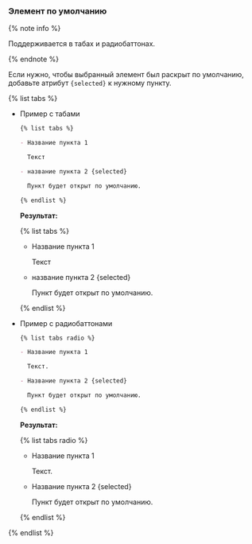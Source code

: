 ### Элемент по умолчанию

{% note info %}

Поддерживается в табах и радиобаттонах.

{% endnote %}

Если нужно, чтобы выбранный элемент был раскрыт по умолчанию, добавьте атрибут `{selected}` к нужному пункту.

{% list tabs %}

- Пример с табами

  ```markdown
  {% list tabs %}

  - Название пункта 1

    Текст

  - название пункта 2 {selected}

    Пункт будет открыт по умолчанию.

  {% endlist %}
  ```

  **Результат:**

  {% list tabs %}

  - Название пункта 1

    Текст

  - название пункта 2 {selected}

    Пункт будет открыт по умолчанию.

  {% endlist %}

- Пример с радиобаттонами

  ```markdown
  {% list tabs radio %}

  - Название пункта 1

    Текст.

  - Название пункта 2 {selected}

    Пункт будет открыт по умолчанию.

  {% endlist %}
  ```

  **Результат:**

  {% list tabs radio %}

  - Название пункта 1

    Текст.

  - Название пункта 2 {selected}

    Пункт будет открыт по умолчанию.

  {% endlist %}

{% endlist %}
